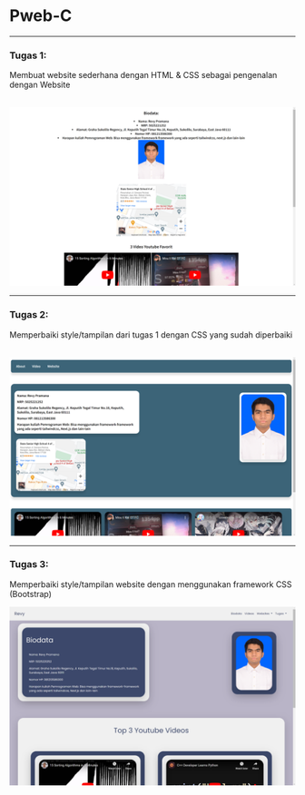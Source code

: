 # Pweb-C
---
### Tugas 1:
<p>Membuat website sederhana dengan HTML & CSS sebagai pengenalan dengan Website</p><br>
<img src="Img/Tugas1.jpg" alt=" Tugas 1"> 

---
### Tugas 2:
<p>Memperbaiki style/tampilan dari tugas 1 dengan CSS yang sudah diperbaiki</p><br>
<img src="Img/Tugas2.jpg" alt=" Tugas 2"> 

---
### Tugas 3:
<p>Memperbaiki style/tampilan website dengan menggunakan framework CSS (Bootstrap)</p>
<img src="Img/Tugas3.jpg" alt=" Tugas 3">